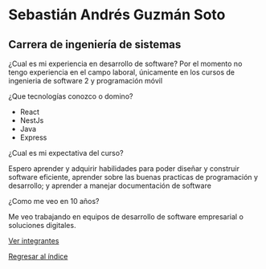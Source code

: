 

# Sebastián Andrés Guzmán Soto
## Carrera de ingeniería de sistemas

¿Cual es mi experiencia en desarrollo de software?
Por el momento no tengo experiencia en el campo laboral, únicamente en los cursos de ingenieria de software 2 y programación móvil

¿Que tecnologías conozco o domino?
- React
- NestJs
- Java
- Express

¿Cual es mi expectativa del curso?

Espero aprender y adquirir habilidades para poder diseñar y construir software eficiente, aprender sobre las buenas practicas de programación y desarrollo; y aprender a manejar documentación de software


¿Como me veo en 10 años?

Me veo trabajando en equipos de desarrollo de software empresarial o soluciones digitales.

[Ver integrantes](../integrantes.md)

[Regresar al índice](../../proyecto.md)